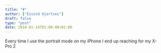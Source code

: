 ```yaml
---
title: "#"
author: ["Eivind Hjertnes"]
draft: false
type: "post"
date: 2018-01-16T01:00:00+01:00
---
```


Every time I use the portrait mode on my iPhone I end up reaching for my
X-Pro 2
